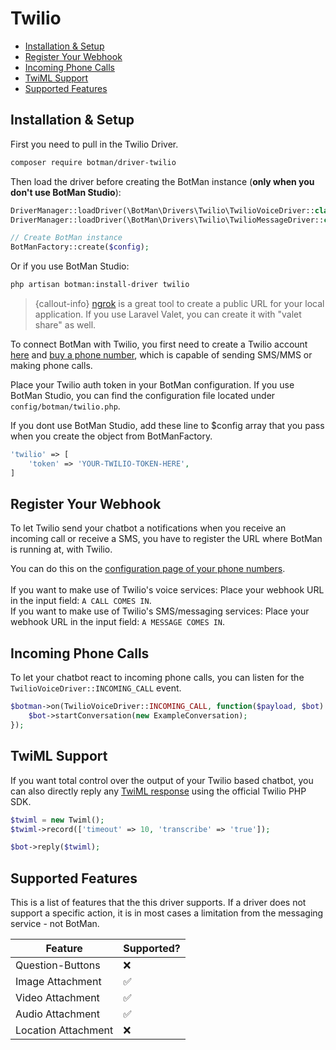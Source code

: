 # Twilio

- [Installation & Setup](#installation-setup)
- [Register Your Webhook](#register-webhook)
- [Incoming Phone Calls](#incoming-phone-calls)
- [TwiML Support](#twiml-support)
- [Supported Features](#supported-features)

<a id="installation-setup"></a>
## Installation & Setup

First you need to pull in the Twilio Driver.

```sh
composer require botman/driver-twilio
```

Then load the driver before creating the BotMan instance (**only when you don't use BotMan Studio**):

```php
DriverManager::loadDriver(\BotMan\Drivers\Twilio\TwilioVoiceDriver::class);
DriverManager::loadDriver(\BotMan\Drivers\Twilio\TwilioMessageDriver::class);

// Create BotMan instance
BotManFactory::create($config);
```

Or if you use BotMan Studio:

```sh
php artisan botman:install-driver twilio
```

> {callout-info} [ngrok](https://ngrok.com/) is a great tool to create a public URL for your local application. If you use Laravel Valet, you can create it with "valet share" as well.

To connect BotMan with Twilio, you first need to create a Twilio account [here](https://www.twilio.com/try-twilio) and [buy a phone number](https://www.twilio.com/console/phone-numbers/incoming), which is capable of sending SMS/MMS or making phone calls.

Place your Twilio auth token in your BotMan configuration. If you use BotMan Studio, you can find the configuration file located under `config/botman/twilio.php`.

If you dont use BotMan Studio, add these line to $config array that you pass when you create the object from BotManFactory.

```php
'twilio' => [
    'token' => 'YOUR-TWILIO-TOKEN-HERE',
]
```

<a id="register-webhook"></a>
## Register Your Webhook

To let Twilio send your chatbot a notifications when you receive an incoming call or receive a SMS, you have to register the URL where BotMan is running at, with Twilio.

You can do this on the [configuration page of your phone numbers](https://www.twilio.com/console/phone-numbers/incoming).
<br><br>
If you want to make use of Twilio's voice services: Place your webhook URL in the input field: `A CALL COMES IN`.<br>
If you want to make use of Twilio's SMS/messaging services: Place your webhook URL in the input field: `A MESSAGE COMES IN`.

<a id="incoming-phone-calls"></a>
## Incoming Phone Calls

To let your chatbot react to incoming phone calls, you can listen for the `TwilioVoiceDriver::INCOMING_CALL` event.

```php
$botman->on(TwilioVoiceDriver::INCOMING_CALL, function($payload, $bot) {
    $bot->startConversation(new ExampleConversation);
});
```

<a id="twiml-support"></a>
## TwiML Support

If you want total control over the output of your Twilio based chatbot, you can also directly reply any [TwiML response](https://www.twilio.com/docs/api/twiml) using the official Twilio PHP SDK.
```php
$twiml = new Twiml();
$twiml->record(['timeout' => 10, 'transcribe' => 'true']);

$bot->reply($twiml);
```

<a id="supported-features"></a>
## Supported Features
This is a list of features that the this driver supports.
If a driver does not support a specific action, it is in most cases a limitation from the messaging service - not BotMan.

<table class="table">
<thead>
    <tr>
        <th>Feature</th>
        <th>Supported?</th>
    </tr>
</thead>
<tbody>
    <tr>
        <td>Question-Buttons</td>
        <td>❌</td>
    </tr>
    <tr>
        <td>Image Attachment</td>
        <td>✅</td>
    </tr>
    <tr>
        <td>Video Attachment</td>
        <td>✅</td>
    </tr>
    <tr>
        <td>Audio Attachment</td>
        <td>✅</td>
    </tr>
    <tr>
        <td>Location Attachment</td>
        <td>❌</td>
    </tr>
</tbody>
</table>